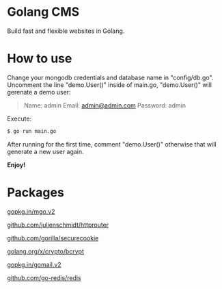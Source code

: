 
# Golang CMS

Build fast and flexible websites in Golang.

# How to use

Change your mongodb credentials and database name in "config/db.go".
Uncomment the line "demo.User()" inside of main.go, "demo.User()" will gerenate a demo user:

> Name: admin
> Email: admin@admin.com
> Password: admin

Execute:

```sh
$ go run main.go
```

After running for the first time, comment "demo.User()" otherwise that will generate a new user again.

**Enjoy!**

# Packages

[gopkg.in/mgo.v2](https://gopkg.in/mgo.v2)

[github.com/julienschmidt/httprouter](https://github.com/julienschmidt/httprouter)

[github.com/gorilla/securecookie](https://github.com/gorilla/securecookie)

[golang.org/x/crypto/bcrypt](https://godoc.org/golang.org/x/crypto/bcrypt)

[gopkg.in/gomail.v2](https://gopkg.in/gomail.v2)

[github.com/go-redis/redis](https://github.com/go-redis/redis)